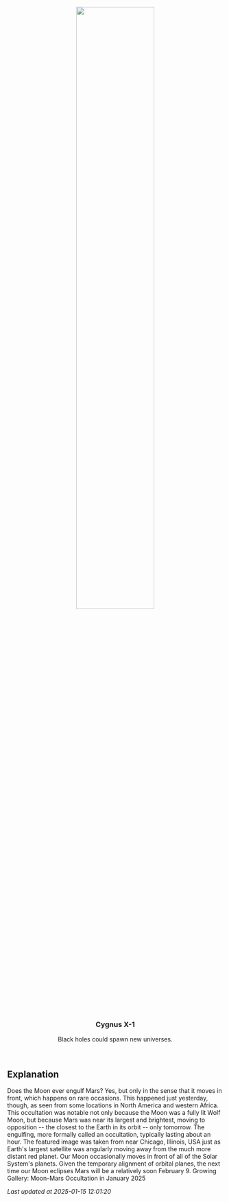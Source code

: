 <p align='center'>
    <img src='https://apod.nasa.gov/apod/image/2501/MoonMars_Sultan_960.jpg' width='60%' />
    <h3 align="center">Cygnus X-1</h3>
    <p align="center">Black holes could spawn new universes.</p>
</p>
<br/>

Explanation
--
Does the Moon ever engulf Mars? Yes, but only in the sense that it moves in front, which happens on rare occasions.  This happened just yesterday, though, as seen from some locations in North America and western Africa.  This occultation was notable not only because the Moon was a fully lit Wolf Moon, but because Mars was near its largest and brightest, moving to opposition -- the closest to the Earth in its orbit -- only tomorrow.  The engulfing, more formally called an occultation, typically lasting about an hour. The featured image was taken from near Chicago, Illinois, USA just as Earth's largest satellite was angularly moving away from the much more distant red planet. Our  Moon occasionally moves in front of all of the Solar System's planets.  Given the temporary alignment of orbital planes, the next time our Moon eclipses Mars will be a relatively soon February 9.   Growing Gallery: Moon-Mars Occultation in January 2025


*Last updated at 2025-01-15 12:01:20*
